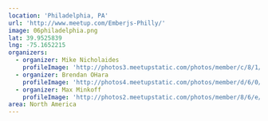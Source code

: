 ```yaml
---
location: 'Philadelphia, PA'
url: 'http://www.meetup.com/Emberjs-Philly/'
image: 06philadelphia.png
lat: 39.9525839
lng: -75.1652215
organizers:
  - organizer: Mike Nicholaides­
    profileImage: 'http://photos3.meetupstatic.com/photos/member/c/8/1/6/thumb_167391222.jpeg'
  - organizer: Brendan OHara
    profileImage: 'http://photos4.meetupstatic.com/photos/member/d/6/0/8/thumb_178194792.jpeg'
  - organizer: Max Minkoff
    profileImage: 'http://photos2.meetupstatic.com/photos/member/8/6/e/e/thumb_75454542.jpeg'
area: North America
---
```

